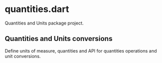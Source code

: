 # quantities.dart

Quantities and Units package project.


## Quantities and Units conversions

Define units of measure, quantities and API for quantities operations and unit conversions.
